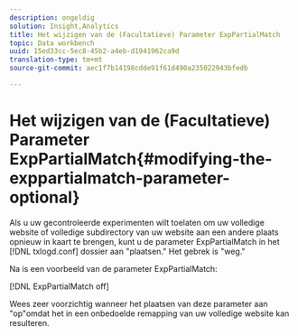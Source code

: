 ```yaml
---
description: ongeldig
solution: Insight,Analytics
title: Het wijzigen van de (Facultatieve) Parameter ExpPartialMatch
topic: Data workbench
uuid: 15ed33cc-5ec8-45b2-a4eb-d1941962ca9d
translation-type: tm+mt
source-git-commit: aec1f7b14198cdde91f61d490a235022943bfedb

---
```



# Het wijzigen van de (Facultatieve) Parameter ExpPartialMatch{#modifying-the-exppartialmatch-parameter-optional}

Als u uw gecontroleerde experimenten wilt toelaten om uw volledige website of volledige subdirectory van uw website aan een andere plaats opnieuw in kaart te brengen, kunt u de parameter ExpPartialMatch in het [!DNL txlogd.conf] dossier aan &quot;plaatsen.&quot; Het gebrek is &quot;weg.&quot;

Na is een voorbeeld van de parameter ExpPartialMatch:

[!DNL ExpPartialMatch off]

Wees zeer voorzichtig wanneer het plaatsen van deze parameter aan &quot;op&quot;omdat het in een onbedoelde remapping van uw volledige website kan resulteren.
